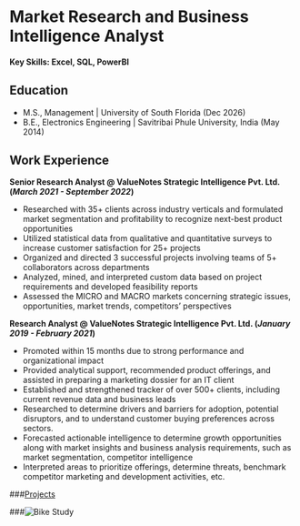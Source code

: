 # Market Research and Business Intelligence Analyst

#### Key Skills: Excel, SQL, PowerBI

## Education
- M.S., Management | University of South Florida (Dec 2026)
- B.E., Electronics Engineering | Savitribai Phule University, India (May 2014)

## Work Experience
**Senior Research Analyst @ ValueNotes Strategic Intelligence Pvt. Ltd. (_March 2021 - September 2022_)**
- Researched with 35+ clients across industry verticals and formulated market segmentation and profitability to recognize next-best product opportunities
- Utilized statistical data from qualitative and quantitative surveys to increase customer satisfaction for 25+ projects
- Organized and directed 3 successful projects involving teams of 5+ collaborators across departments
- Analyzed, mined, and interpreted custom data based on project requirements and developed feasibility reports
- Assessed the MICRO and MACRO markets concerning strategic issues, opportunities, market trends, competitors’ perspectives

**Research Analyst @ ValueNotes Strategic Intelligence Pvt. Ltd. (_January 2019 - February 2021_)**
- Promoted within 15 months due to strong performance and organizational impact
- Provided analytical support, recommended product offerings, and assisted in preparing a marketing dossier for an IT client
- Established and strengthened tracker of over 500+ clients, including current revenue data and business leads
- Researched to determine drivers and barriers for adoption, potential disruptors, and to understand customer buying preferences across sectors.
- Forecasted actionable intelligence to determine growth opportunities along with market insights and business analysis requirements, such as market segmentation, competitor intelligence
- Interpreted areas to prioritize offerings, determine threats, benchmark competitor marketing and development activities, etc. 

###[Projects](https://www.mdpi.com/1424-8220/22/8/3048)

###![Bike Study](/assets/img/bike_study.jpeg)
